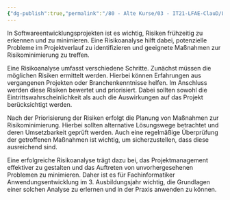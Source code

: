 ```yaml
---
{"dg-publish":true,"permalink":"/80 - Alte Kurse/03 - IT21-LFAE-ClauD/LF12/02a - Risikoanalyse/","noteIcon":""}
---
```



In Softwareentwicklungsprojekten ist es wichtig, Risiken frühzeitig zu erkennen und zu minimieren. Eine Risikoanalyse hilft dabei, potenzielle Probleme im Projektverlauf zu identifizieren und geeignete Maßnahmen zur Risikominimierung zu treffen.

Eine Risikoanalyse umfasst verschiedene Schritte. Zunächst müssen die möglichen Risiken ermittelt werden. Hierbei können Erfahrungen aus vergangenen Projekten oder Branchenkenntnisse helfen. Im Anschluss werden diese Risiken bewertet und priorisiert. Dabei sollten sowohl die Eintrittswahrscheinlichkeit als auch die Auswirkungen auf das Projekt berücksichtigt werden.

Nach der Priorisierung der Risiken erfolgt die Planung von Maßnahmen zur Risikominimierung. Hierbei sollten alternative Lösungswege betrachtet und deren Umsetzbarkeit geprüft werden. Auch eine regelmäßige Überprüfung der getroffenen Maßnahmen ist wichtig, um sicherzustellen, dass diese ausreichend sind.

Eine erfolgreiche Risikoanalyse trägt dazu bei, das Projektmanagement effektiver zu gestalten und das Auftreten von unvorhergesehenen Problemen zu minimieren. Daher ist es für Fachinformatiker Anwendungsentwicklung im 3. Ausbildungsjahr wichtig, die Grundlagen einer solchen Analyse zu erlernen und in der Praxis anwenden zu können.

